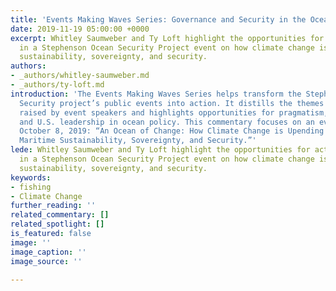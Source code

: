 ```yaml
---
title: 'Events Making Waves Series: Governance and Security in the Ocean of Change'
date: 2019-11-19 05:00:00 +0000
excerpt: Whitley Saumweber and Ty Loft highlight the opportunities for action raised
  in a Stephenson Ocean Security Project event on how climate change is shaping maritime
  sustainability, sovereignty, and security.
authors:
- _authors/whitley-saumweber.md
- _authors/ty-loft.md
introduction: 'The Events Making Waves Series helps transform the Stephenson Ocean
  Security project’s public events into action. It distills the themes and challenges
  raised by event speakers and highlights opportunities for pragmatism, problem-solving,
  and U.S. leadership in ocean policy. This commentary focuses on an event held on
  October 8, 2019: “An Ocean of Change: How Climate Change is Upending our View of
  Maritime Sustainability, Sovereignty, and Security.”'
lede: Whitley Saumweber and Ty Loft highlight the opportunities for action raised
  in a Stephenson Ocean Security Project event on how climate change is shaping maritime
  sustainability, sovereignty, and security.
keywords:
- fishing
- Climate Change
further_reading: ''
related_commentary: []
related_spotlight: []
is_featured: false
image: ''
image_caption: ''
image_source: ''

---
```

